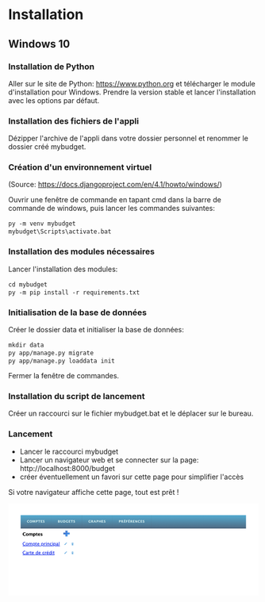 # Installation

## Windows 10

### Installation de Python

Aller sur le site de Python: https://www.python.org et télécharger le module d'installation pour Windows. Prendre la version stable et lancer l'installation avec les options par défaut.

### Installation des fichiers de l'appli

Dézipper l'archive de l'appli dans votre dossier personnel et renommer le dossier créé mybudget.

### Création d'un environnement virtuel

(Source: https://docs.djangoproject.com/en/4.1/howto/windows/)

Ouvrir une fenêtre de commande en tapant cmd dans la barre de commande de windows,
puis lancer les commandes suivantes:

```
py -m venv mybudget
mybudget\Scripts\activate.bat
```

### Installation des modules nécessaires

Lancer l'installation des modules:

```
cd mybudget
py -m pip install -r requirements.txt
```

### Initialisation de la base de données

Créer le dossier data et initialiser la base de données:

```
mkdir data
py app/manage.py migrate
py app/manage.py loaddata init
```

Fermer la fenêtre de commandes.

### Installation du script de lancement

Créer un raccourci sur le fichier mybudget.bat et le déplacer sur le bureau.

### Lancement

* Lancer le raccourci mybudget
* Lancer un navigateur web et se connecter sur la page: http://localhost:8000/budget
* créer éventuellement un favori sur cette page pour simplifier l'accès

Si votre navigateur affiche cette page, tout est prêt !

![Capture d'écran de la page d'entrée de l'appli](/assets/mybudget.png)
